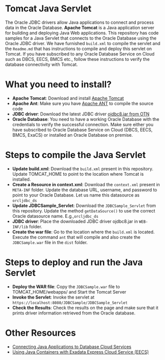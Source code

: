 # Tomcat Java Servlet   
The Oracle JDBC drivers allow Java applications to connect and process data in the Oracle Database. **Apache Tomcat** is a Java  application server for building and deploying Java Web applications.  This repository has code samples for a Java Servlet that connects to the Oracle Database using the Oracle JDBC driver.  We have furnished `build.xml` to compile the servlet and the `Readme.md` that has instructions to compile and deploy this servlet on Tomcat. If you have subscribed to any Oracle Database Service on Cloud such as DBCS, EECS, BMCS etc., follow these instructions to verify the database connectivity with Tomcat.  
 
# What you need to install? 

* **Apache Tomcat**: Download and install [Apache Tomcat](https://tomcat.apache.org/)
* **Apache Ant**: Make sure you have [Apache ANT](http://ant.apache.org/) to compile the source code 
* **JDBC driver**: Download the latest JDBC driver [ojdbc8.jar from OTN](http://www.oracle.com/technetwork/database/features/jdbc/jdbc-ucp-122-3110062.html)  
* **Oracle Database**:  You need to have a working Oracle Database with the credentials to verify the successful connection.  Make sure either you have subscribed to Oracle Database Service on Cloud (DBCS, EECS, BMCS, ExaCS) or installed an Oracle Database on premise. 

# Steps to compile the Java Servlet 

* **Update build.xml**: Download the `build.xml` present in this repository.  Update TOMCAT_HOME to point to the location where Tomcat is installed. 
* **Create a Resource in context.xml**: Download the `context.xml` present in `META-INF` folder.  Update the database URL, username, and password to point to your Oracle Database.  Let us name this datasource as `orcljdbc_ds`
* **Update JDBCSample_Servlet**: Download the `JDBCSample_Servlet` from this repository.  Update the method `getDataSource()` to use the correct Oracle datasource name. E.g.,`orcljdbc_ds` 
* **JDBC driver**: Place the downloaded JDBC driver ojdbc8.jar in `WEB-INF/lib` folder. 
* **Create the war file**: Go to the location where the `build.xml` is located.  Execute the command `ant` that will compile and also create the `JDBCSample.war` file in the `dist` folder. 

# Steps to deploy and run the Java Servlet 

* **Deploy the WAR file**: Copy the `JDBCSample.war` file to TOMCAT_HOME/webapps/ and Start the Tomcat Server  
* **Invoke the Servlet**: Invoke the servlet at `https://localhost:8080/JDBCSample/JDBCSample_Servlet`
* **Check the Results**: Check the results on the page and make sure that it prints driver information retrieved from the Oracle database.  


# Other Resources 

* [Connecting Java Applications to Database Cloud Services](https://blogs.oracle.com/dev2dev/connecting-java-applications-to-database-cloud-services)
* [Using Java Containers with Exadata Express Cloud Service (EECS)](http://www.oracle.com/technetwork/database/application-development/jdbc/jdbc-eecontainers-cloud.html#tomcat)
